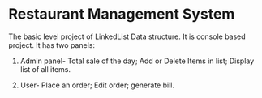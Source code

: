 # Restaurant Management System
The basic level project of LinkedList Data structure. It is console based project.
It has two panels:
1. Admin panel-
 Total sale of the day;
 Add or Delete Items in list;
 Display list of all items.

2. User-
 Place an order;
 Edit order;
 generate bill.
